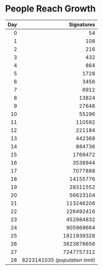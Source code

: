 # People Reach Growth

| Day | Signatures |
|----:|-----------:|
| 0 | 54 |
| 1 | 108 |
| 2 | 216 |
| 3 | 432 |
| 4 | 864 |
| 5 | 1728 |
| 6 | 3456 |
| 7 | 6912 |
| 8 | 13824 |
| 9 | 27648 |
| 10 | 55296 |
| 11 | 110592 |
| 12 | 221184 |
| 13 | 442368 |
| 14 | 884736 |
| 15 | 1769472 |
| 16 | 3538944 |
| 17 | 7077888 |
| 18 | 14155776 |
| 19 | 28311552 |
| 20 | 56623104 |
| 21 | 113246208 |
| 22 | 226492416 |
| 23 | 452984832 |
| 24 | 905969664 |
| 25 | 1811939328 |
| 26 | 3623878656 |
| 27 | 7247757312 |
| 28 | 8223141035 *(population limit)* |
